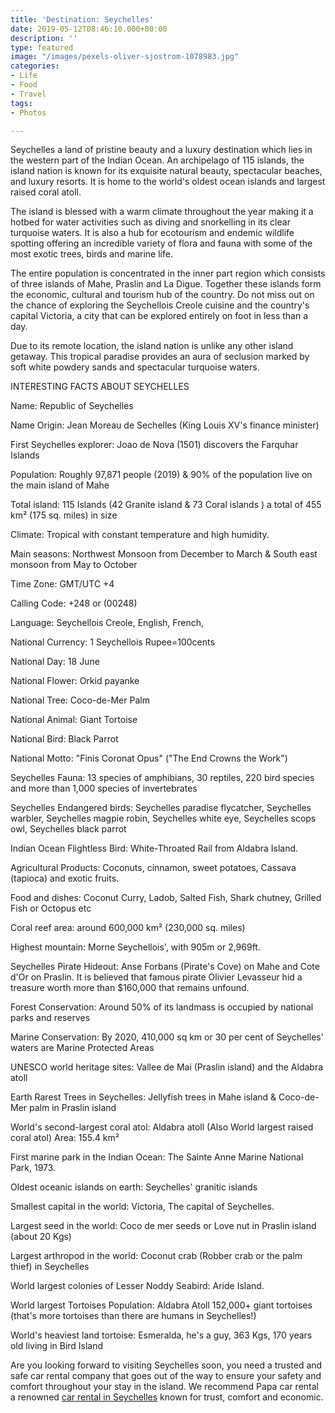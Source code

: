 ```yaml
---
title: 'Destination: Seychelles'
date: 2019-05-12T08:46:10.000+00:00
description: ''
type: featured
image: "/images/pexels-oliver-sjostrom-1078983.jpg"
categories:
- Life
- Food
- Travel
tags:
- Photos

---
```

Seychelles a land of pristine beauty and a luxury destination which lies in the western part of the Indian Ocean. An archipelago of 115 islands, the island nation is known for its exquisite natural beauty, spectacular beaches, and luxury resorts. It is home to the world's oldest ocean islands and largest raised coral atoll.

The island is blessed with a warm climate throughout the year making it a hotbed for water activities such as diving and snorkelling in its clear turquoise waters. It is also a hub for ecotourism and endemic wildlife spotting offering an incredible variety of flora and fauna with some of the most exotic trees, birds and marine life.

The entire population is concentrated in the inner part region which consists of three islands of Mahe, Praslin and La Digue. Together these islands form the economic, cultural and tourism hub of the country. Do not miss out on the chance of exploring the Seychellois Creole cuisine and the country's capital Victoria, a city that can be explored entirely on foot in less than a day.

Due to its remote location, the island nation is unlike any other island getaway. This tropical paradise provides an aura of seclusion marked by soft white powdery sands and spectacular turquoise waters.

INTERESTING FACTS ABOUT SEYCHELLES

Name: Republic of Seychelles

Name Origin: Jean Moreau de Sechelles (King Louis XV's finance minister)

First Seychelles explorer: Joao de Nova (1501) discovers the Farquhar Islands

Population: Roughly 97,871 people (2019) & 90% of the population live on the main island of Mahe

Total island: 115 Islands (42 Granite island & 73 Coral islands ) a total of 455 km² (175 sq. miles) in size

Climate: Tropical with constant temperature and high humidity.

Main seasons: Northwest Monsoon from December to March & South east monsoon from May to October

Time Zone: GMT/UTC +4

Calling Code: +248 or (00248)

Language: Seychellois Creole, English, French,

National Currency: 1 Seychellois Rupee=100cents

National Day: 18 June

National Flower: Orkid payanke

National Tree: Coco-de-Mer Palm

National Animal: Giant Tortoise

National Bird: Black Parrot

National Motto: "Finis Coronat Opus" ("The End Crowns the Work")

Seychelles Fauna: 13 species of amphibians, 30 reptiles, 220 bird species and more than 1,000 species of invertebrates

Seychelles Endangered birds: Seychelles paradise flycatcher, Seychelles warbler, Seychelles magpie robin, Seychelles white eye, Seychelles scops owl, Seychelles black parrot

Indian Ocean Flightless Bird: White-Throated Rail from Aldabra Island.

Agricultural Products: Coconuts, cinnamon, sweet potatoes, Cassava (tapioca) and exotic fruits.

Food and dishes: Coconut Curry, Ladob, Salted Fish, Shark chutney, Grilled Fish or Octopus etc

Coral reef area: around 600,000 km² (230,000 sq. miles)

Highest mountain: Morne Seychellois', with 905m or 2,969ft.

Seychelles Pirate Hideout: Anse Forbans (Pirate's Cove) on Mahe and Cote d'Or on Praslin. It is believed that famous pirate Olivier Levasseur hid a treasure worth more than $160,000 that remains unfound.

Forest Conservation: Around 50% of its landmass is occupied by national parks and reserves

Marine Conservation: By 2020, 410,000 sq km or 30 per cent of Seychelles' waters are Marine Protected Areas

UNESCO world heritage sites: Vallee de Mai (Praslin island) and the Aldabra atoll

Earth Rarest Trees in Seychelles: Jellyfish trees in Mahe island & Coco-de-Mer palm in Praslin island

World's second-largest coral atol: Aldabra atoll (Also World largest raised coral atol) Area: 155.4 km²

First marine park in the Indian Ocean: The Sainte Anne Marine National Park, 1973.

Oldest oceanic islands on earth: Seychelles' granitic islands

Smallest capital in the world: Victoria, The capital of Seychelles.

Largest seed in the world: Coco de mer seeds or Love nut in Praslin island (about 20 Kgs)

Largest arthropod in the world: Coconut crab (Robber crab or the palm thief) in Seychelles

World largest colonies of Lesser Noddy Seabird: Aride Island.

World largest Tortoises Population: Aldabra Atoll 152,000+ giant tortoises (that's more tortoises than there are humans in Seychelles!)

World's heaviest land tortoise: Esmeralda, he's a guy, 363 Kgs, 170 years old living in Bird Island

Are you looking forward to visiting Seychelles soon, you need a trusted and safe car rental company that goes out of the way to ensure your safety and comfort throughout your stay in the island. We recommend Papa car rental a renowned [car rental in Seychelles](https://papacarrental.com/) known for trust, comfort and economic.